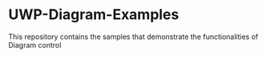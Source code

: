 # UWP-Diagram-Examples
This repository contains the samples that demonstrate the functionalities of Diagram control
